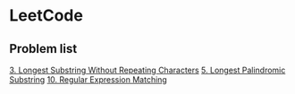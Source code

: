 # LeetCode

## Problem list

[3. Longest Substring Without Repeating Characters](3-Longest-Substring-Without-Repeating-Characters.cpp)
[5. Longest Palindromic Substring](5-Longest-Palindromic-Substring.cpp)
[10. Regular Expression Matching](10-Regular-Expression-Matching.cpp)
